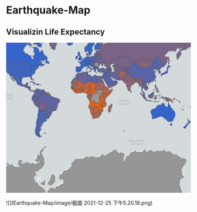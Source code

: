 # Earthquake-Map

## Visualizin Life Expectancy
![lifeExp](lifeExp.png)


![](Earthquake-Map/image/截圖 2021-12-25 下午5.20.18.png)
